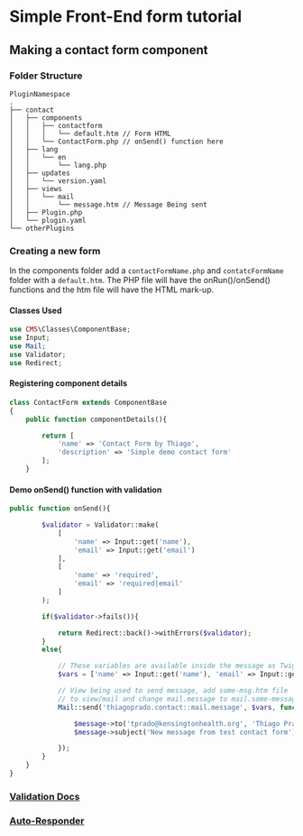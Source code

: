 # Simple Front-End form tutorial

## Making a contact form component

### Folder Structure

    PluginNamespace
    .
    ├── contact
    │   ├── components
    │   │   ├── contactform
    │   │   │   └── default.htm // Form HTML
    │   │   └── ContactForm.php // onSend() function here
    │   ├── lang
    │   │   └── en
    │   │       └── lang.php
    │   ├── updates
    │   │   └── version.yaml
    │   ├── views
    │   │   └── mail
    │   │       └── message.htm // Message Being sent
    │   ├── Plugin.php              
    │   └── plugin.yaml
    └── otherPlugins

### Creating a new form

In the components folder add a `contactFormName.php` and `contatcFormName` folder with a `default.htm`. The PHP file will have the onRun()/onSend() functions and the htm file will have the HTML mark-up.

#### Classes Used

```php
use CMS\Classes\ComponentBase;
use Input;
use Mail;
use Validator;
use Redirect;
```

#### Registering component details

```php
class ContactForm extends ComponentBase
{
    public function componentDetails(){

        return [
            'name' => 'Contact Form by Thiago',
            'description' => 'Simple demo contact form'
        ];
    }
```
#### Demo onSend() function with validation

```php
public function onSend(){

        $validator = Validator::make(
            [
                'name' => Input::get('name'),
                'email' => Input::get('email')
            ],
            [
                'name' => 'required',
                'email' => 'required|email'
            ]
        );

        if($validator->fails()){

            return Redirect::back()->withErrors($validator);
        }
        else{

            // These variables are available inside the message as Twig
            $vars = ['name' => Input::get('name'), 'email' => Input::get('email'), 'content' => Input::get('content')];

            // View being used to send message, add some-msg.htm file 
            // to view/mail and change mail.message to mail.some-message
            Mail::send('thiagoprado.contact::mail.message', $vars, function($message) {

                $message->to('tprado@kensingtonhealth.org', 'Thiago Prado');
                $message->subject('New message from test contact form');

            });
        }
    }
}
```

### [Validation Docs](services/validation.md)

### [Auto-Responder](AutoResponder.md)


